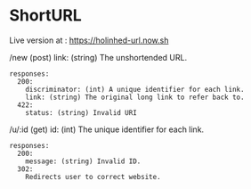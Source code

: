 # ShortURL

Live version at : https://holinhed-url.now.sh

/new (post)
  link: (string) The unshortended URL.
  
    responses:
      200:
        discriminator: (int) A unique identifier for each link.
        link: (string) The original long link to refer back to.
      422:
        status: (string) Invalid URI
      
 /u/:id (get)
    id: (int) The unique identifier for each link.
    
    responses:
      200:
        message: (string) Invalid ID.
      302: 
        Redirects user to correct website.
